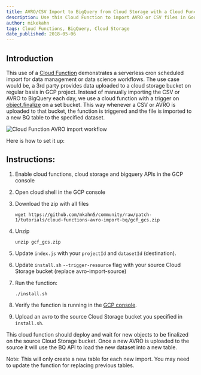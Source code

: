 ```yaml
---
title: AVRO/CSV Import to BigQuery from Cloud Storage with a Cloud Function
description: Use this Cloud Function to import AVRO or CSV files in Google Cloud Storage
author: mikekahn
tags: Cloud Functions, BigQuery, Cloud Storage
date_published: 2018-05-06
---
```

## Introduction

This use of a [Cloud Function][function] demonstrates a serverless cron
scheduled import for data management or data science workflows. The use case
would be, a 3rd party provides data uploaded to a cloud storage bucket on
regular basis in GCP project. Instead of manually importing the CSV or AVRO to
BigQuery each day, we use a cloud function with a trigger on
[object.finalize][finalize] on a set bucket.  This way whenever a CSV or AVRO is
uploaded to that bucket, the function is triggered and the file is imported to a
new BQ table to the specified dataset.

![Cloud Function AVRO import workflow](https://storage.googleapis.com/gcp-community/tutorials/cloud-functions-avro-import-bq/cloud-function-import.png)

[function]: https://cloud.google.com/functions/docs/
[finalize]: https://cloud.google.com/functions/docs/calling/storage#object_finalize

Here is how to set it up:

## Instructions:

1.  Enable cloud functions, cloud storage and bigquery APIs in the GCP console
1.  Open cloud shell in the GCP console
1.  Download the zip with all files

        wget https://github.com/mkahn5/community/raw/patch-1/tutorials/cloud-functions-avro-import-bq/gcf_gcs.zip

1.  Unzip

        unzip gcf_gcs.zip

1.  Update `index.js` with your `projectId` and `datasetId` (destination).
1.  Update `install.sh` `--trigger-resource` flag with your source Cloud Storage
    bucket (replace avro-import-source)
1.  Run the function: 

        ./install.sh

1.  Verify the function is running in the [GCP console][console].
1.  Upload an avro to the source Cloud Storage bucket you specified in `install.sh`.

[console]: https://console.cloud.google.com/functions/

This cloud function should deploy and wait for new objects to be finalized on
the source Cloud Storage bucket. Once a new AVRO is uploaded to the source it
will use the BQ API to load the new dataset into a new table.

Note: This will only create a new table for each new import. You may need to
update the function for replacing previous tables.
